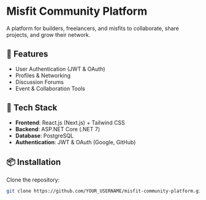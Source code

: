 # Misfit Community Platform

A platform for builders, freelancers, and misfits to collaborate, share projects, and grow their network.

## 🚀 Features
- User Authentication (JWT & OAuth)
- Profiles & Networking
- Discussion Forums
- Event & Collaboration Tools

## 🔧 Tech Stack
- **Frontend**: React.js (Next.js) + Tailwind CSS
- **Backend**: ASP.NET Core (.NET 7)
- **Database**: PostgreSQL
- **Authentication**: JWT & OAuth (Google, GitHub)

## 📦 Installation
Clone the repository:
```bash
git clone https://github.com/YOUR_USERNAME/misfit-community-platform.git
